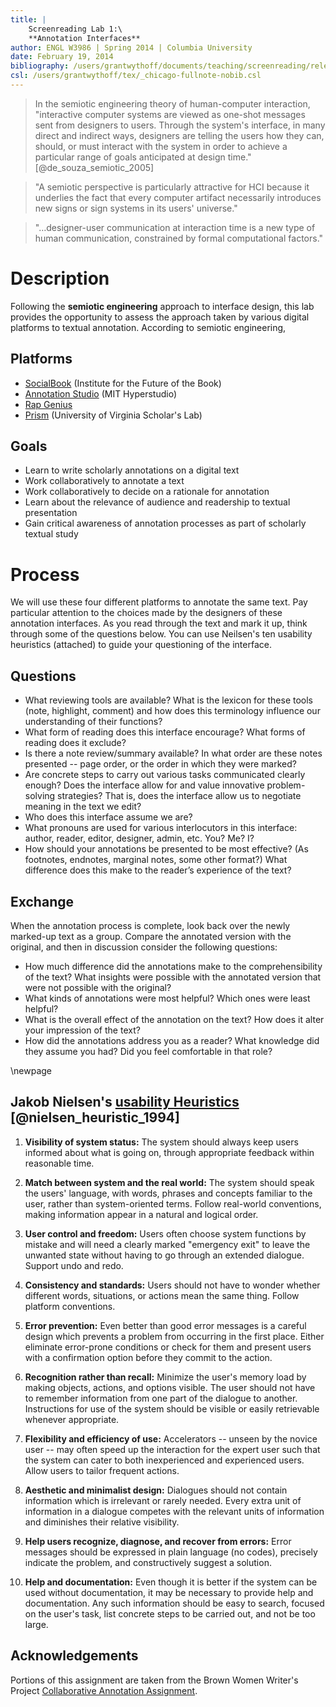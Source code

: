 ```yaml
---
title: |
    Screenreading Lab 1:\
    **Annotation Interfaces**
author: ENGL W3986 | Spring 2014 | Columbia University
date: February 19, 2014
bibliography: /users/grantwythoff/documents/teaching/screenreading/relevant_readings.bib
csl: /users/grantwythoff/tex/_chicago-fullnote-nobib.csl
---
```


> In the semiotic engineering theory of human-computer interaction, "interactive computer systems are viewed as one-shot messages sent from designers to users.  Through the system's interface, in many direct and indirect ways, designers are telling the users how they can, should, or must interact with the system in order to achieve a particular range of goals anticipated at design time." [@de_souza_semiotic_2005]

> "A semiotic perspective is particularly attractive for HCI because it underlies the fact that every computer artifact necessarily introduces new signs or sign systems in its users' universe."

> "…designer-user communication at interaction time is a new type of human communication, constrained by formal computational factors."

Description
============

Following the **semiotic engineering** approach to interface design, this lab provides the opportunity to assess the approach taken by various digital platforms to textual annotation.  According to semiotic engineering, 

Platforms
----------

- [SocialBook](http://www.livemargin.com/socialbook/client/landing_page.html) (Institute for the Future of the Book)
- [Annotation Studio](http://www.annotationstudio.org/) (MIT Hyperstudio)
- [Rap Genius](http://www.rapgenius.com)
- [Prism](http://prism.scholarslab.org/) (University of Virginia Scholar's Lab)

Goals
------

- Learn to write scholarly annotations on a digital text
- Work collaboratively to annotate a text
- Work collaboratively to decide on a rationale for annotation
- Learn about the relevance of audience and readership to textual presentation
- Gain critical awareness of annotation processes as part of scholarly textual study

Process
========

We will use these four different platforms to annotate the same text.  Pay particular attention to the choices made by the designers of these annotation interfaces.  As you read through the text and mark it up, think through some of the questions below.  You can use Neilsen's ten usability heuristics (attached) to guide your questioning of the interface.

Questions
----------

- What reviewing tools are available?  What is the lexicon for these tools (note, highlight, comment) and how does this terminology influence our understanding of their functions?
- What form of reading does this interface encourage?  What forms of reading does it exclude?
- Is there a note review/summary available? In what order are these notes presented -- page order, or the order in which they were marked?
- Are concrete steps to carry out various tasks communicated clearly enough? Does the interface allow for and value innovative problem-solving strategies?  That is, does the interface allow us to negotiate meaning in the text we edit?
- Who does this interface assume we are?
- What pronouns are used for various interlocutors in this interface: author, reader, editor, designer, admin, etc.  You? Me? I?
- How should your annotations be presented to be most effective? (As footnotes, endnotes, marginal notes, some other format?) What difference does this make to the reader’s experience of the text?

Exchange
---------

When the annotation process is complete, look back over the newly marked-up text as a group. Compare the annotated version with the original, and then in discussion consider the following questions:

- How much difference did the annotations make to the comprehensibility of the text? What insights were possible with the annotated version that were not possible with the original?
- What kinds of annotations were most helpful? Which ones were least helpful?
- What is the overall effect of the annotation on the text? How does it alter your impression of the text?
- How did the annotations address you as a reader? What knowledge did they assume you had? Did you feel comfortable in that role?

\newpage

Jakob Nielsen's [usability Heuristics](http://www.nngroup.com/articles/ten-usability-heuristics/) [@nielsen_heuristic_1994]
-----------------------------------------------

1. **Visibility of system status:** The system should always keep users informed about what is going on, through appropriate feedback within reasonable time.
     
2. **Match between system and the real world:** The system should speak the users' language, with words, phrases and concepts familiar to the user, rather than system-oriented terms. Follow real-world conventions, making information appear in a natural and logical order.
     
3. **User control and freedom:** Users often choose system functions by mistake and will need a clearly marked "emergency exit" to leave the unwanted state without having to go through an extended dialogue. Support undo and redo.
     
4. **Consistency and standards:** Users should not have to wonder whether different words, situations, or actions mean the same thing. Follow platform conventions.

5. **Error prevention:** Even better than good error messages is a careful design which prevents a problem from occurring in the first place. Either eliminate error-prone conditions or check for them and present users with a confirmation option before they commit to the action.
     
6. **Recognition rather than recall:** Minimize the user's memory load by making objects, actions, and options visible. The user should not have to remember information from one part of the dialogue to another. Instructions for use of the system should be visible or easily retrievable whenever appropriate.
     
7. **Flexibility and efficiency of use:** Accelerators -- unseen by the novice user -- may often speed up the interaction for the expert user such that the system can cater to both inexperienced and experienced users. Allow users to tailor frequent actions.
     
8. **Aesthetic and minimalist design:** Dialogues should not contain information which is irrelevant or rarely needed. Every extra unit of information in a dialogue competes with the relevant units of information and diminishes their relative visibility.
     
9. **Help users recognize, diagnose, and recover from errors:** Error messages should be expressed in plain language (no codes), precisely indicate the problem, and constructively suggest a solution.
     
10. **Help and documentation:** Even though it is better if the system can be used without documentation, it may be necessary to provide help and documentation. Any such information should be easy to search, focused on the user's task, list concrete steps to be carried out, and not be too large. 

Acknowledgements
-----------------

Portions of this assignment are taken from the Brown Women Writer's Project [Collaborative Annotation Assignment](http://www.wwp.brown.edu/wwo/teaching/assignments/annotation.html).